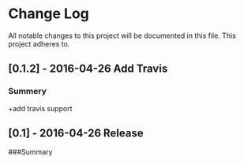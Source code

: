 # Change Log
All notable changes to this project will be documented in this file. This project adheres to.

## [0.1.2] - 2016-04-26 Add Travis
### Summery
+add travis support
## [0.1] - 2016-04-26 Release
###Summary


